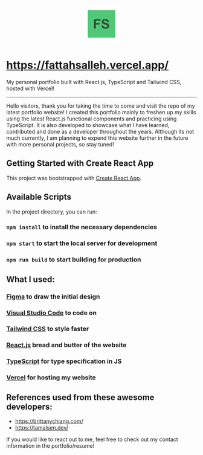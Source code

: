 <div style="text-align:center;">
    <img src="public/fs-icon.svg?raw=true" alt="FS Icon" title="FS-ICON" width="100" height="100">
</div>

# https://fattahsalleh.vercel.app/

My personal portfolio built with React.js, TypeScript and Tailwind CSS, hosted with Vercel!

___

Hello visitors, thank you for taking the time to come and visit the repo of my latest portfolio website! I created this portfolio mainly to freshen up my skills using the latest React.js functional components and practicing using TypeScript. It is also developed to showcase what I have learned, contributed and done as a developer throughout the years. Although its not much currently, I am planning to expend this website further in the future with more personal projects, so stay tuned!

## Getting Started with Create React App

This project was bootstrapped with [Create React App](https://github.com/facebook/create-react-app).

## Available Scripts

In the project directory, you can run:

### `npm install` to install the necessary dependencies
### `npm start` to start the local server for development
### `npm run build` to start building for production

## What I used:
### [Figma](https://www.figma.com/) to draw the initial design
### [Visual Studio Code](https://code.visualstudio.com/) to code on
### [Tailwind CSS](https://tailwindcss.com/) to style faster
### [React.js](https://react.dev/) bread and butter of the website
### [TypeScript](https://www.typescriptlang.org/) for type specification in JS
### [Vercel](https://vercel.com/) for hosting my website

## References used from these awesome developers:
- https://brittanychiang.com/
- https://tamalsen.dev/

If you would like to react out to me, feel free to check out my contact information in the portfolio/resume!